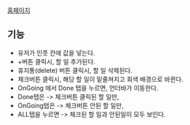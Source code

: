[홈페이지](https://resilient-lebkuchen-f54e5e.netlify.app)

## 기능

* 유저가 인풋 칸에 값을 넣는다.
* +버튼 클릭시, 할 일 추가된다.
* 휴지통(delete) 버튼 클릭시, 할 일 삭제된다.
* 체크버튼 클릭시, 해당 할 일이 밑줄쳐지고 회색 배경으로 바뀐다.
* OnGoing 에서 Done 탭을 누르면, 언더바가 이동한다.
* Done탭은 -> 체크버튼 클릭된 할 일만, 
* OnGoing탭은 -> 체크버튼 안된 할 일만,
* ALL탭을 누르면 -> 체크된 할 일과 안된일이 모두 보인다.








